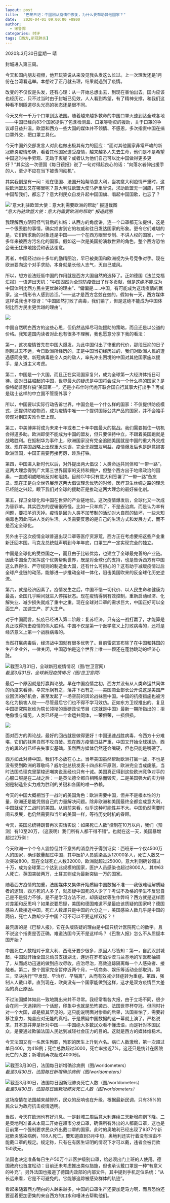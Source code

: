 ```yaml
---
layout: post
title:  "巴黎日记：中国刚从疫情中恢复，为什么要帮助其他国家？"
date:   2020-04-01 09:00:00 +0800
author: 
  - 宋鲁郑
categories: 时评
tags: [西方,新冠肺炎]
---
```

2020年3月30日星期一 晴

封城进入第三周。

今天和国内朋友视频，他开玩笑说从来没见我头发这么长过。上一次理发还是1月份在台湾看选举。本想过了正月就去理，结果就遇到了疫情。

改变的不仅仅是头发，还有心理：从一开始总想出去，到现在害怕出去。国内应该也经历过，只不过当时由于封城已见效，人人看到希望，有了精神支撑，和我们这种看不到隧道尽头光亮的状态还是很不同。

今天又有一千万个口罩到达法国。随着越来越多救命的中国口罩火速到达全球各地——中国已经向83个国家提供了包含检测盒、口罩等物资的援助，关于口罩的争议却日益升温。欧盟和西方一些大国的媒体并不领情、不感恩，多次指责中国在搞口罩外交，把口罩工具化。

今天中国外交部发言人对此也做出极其有力的回应：“面对其他国家非常严峻的新冠肺炎疫情形势，看着其他国家遭受疫情，越来越多人失去生命，他们是不是希望中国这时袖手旁观、无动于衷呢？或者认为他们自己可以比中国做得更多更好？”其实这一次德国《每日镜报》说了一句对得起良心的话：“向落水者伸出援手的人，至少不应在当下被责问动机”。

其实我倒是有一问：现在德国、法国开始帮助意大利，当初意大利疫情严重时，这些欧洲盟友又在哪里呢？意大利驻欧盟大使马萨里曾说，求助欧盟无一回应，只有中国帮我们，都忘了？意大利民众自发升起中国国旗、唱起中国国歌，也忘了？

![“意大利驻欧盟大使：意大利需要欧洲的帮助” 报道截图]({{site.url}}/assets/images/20200401074904539.jpg)  
*“意大利驻欧盟大使：意大利需要欧洲的帮助” 报道截图*

我理解西方阴阳怪气背后的纠结：从西方的角度讲，连一个口罩都无法提供，这是一个很丢脸的事情，确实损害到它的权威和往日发达国家的形象。更令它们难堪的是，它们所求助的对象还是中国——一个在西方眼里专制、不讲人权的国家，一个多年来被西方污名化的国家。假如这一次是美国扮演救世界的角色，整个西方恐怕会毫无犹豫地接受和表达谢意。

再者，中国经过四十多年的励精图治，早已被美国和欧洲视为头号竞争对手。现在欧洲要向这个对手求助，本身就是长他人志气，灭自己威风。

所以，想方设法贬低中国的作用就是西方大国自然的选择了。正如德国《法兰克福汇报》一语道出天机：“中国固然为全球防疫做出了许多贡献，但是这绝不能成为中国体制比西方民主更优越的理由”、“偏偏是……中国，有可能成为这场疫情的赢家。这一情形令人感到苦涩。”——这才是西方念兹在兹的。假如有一天，西方媒体这样说我也不惊讶：“中国固然打败了病毒，我们输了，但是这绝不能成为中国体制比西方民主更优越的理由”。

![]({{site.url}}/assets/images/20200401074656288.jpg)  

中国自然明白西方的这些心思，但仍然选择尽可能援助的策略，而且还是以公道的价格。我知道国内读者对此也有很多不理解，我也愿意分享下我的看法：

第一，这次疫情首先在中国大爆发，为此中国付出了惨重的代价，那段压抑的日子刚刚过去不远，今日欧洲所经历的，正是中国当初经历过的，我们对欧洲人民的遭遇感同身受。新冠病毒是全人类的敌人，率先冲出困境的中国对其他国家施以援手，是人道主义考虑。

第二，中国是一个大国，而且正在实现国家复兴，成为全球第一大经济体指日可待。面对日益崛起的中国，世界最大的疑虑是中国将会成为一个什么样的国家？是像特朗普那样搞“美国第一”，还是小布什时代抛开联合国自行其事大打出手？再或是瑞士这样的中立国不管窗外事？

所以，中国要以实际行动告诉世界，中国会是一个什么样的国家：不仅提供防疫模式，还提供防疫物资，成为疫情中唯一一个提供国际公共产品的国家，并不会袖手旁观对别国灾难作壁上观。

第三，中美博弈将成为未来十年或者二十年中国最大的挑战。我们需要抓住一切机会得道多助。欧洲即使不能成为中国的盟友，但只要保持中立，不跟着美国跑就是战略胜利。在抵制华为事件上，欧洲国家没有完全追随美国就是中国的重大外交成就。现在美国战略上出现重大失误，完全无视盟友利益，疫情爆发后也是肆意损害欧洲盟国，中国正需要再接再厉，趁热打铁。

第四，中国进入新时代以后，对外提出两大倡议：人类命运共同体和“一带一路”。这两大理念得到广大第三世界国家的支持和拥护，但整个西方出于地缘政治的因素，一直或明或暗地反对和阻挠。目前G7中只有意大利签署了“一带一路”备忘录。现在正是向全世界展示这两大倡议理念优势的时候，医疗卫生丝绸之路的理念已经随之兴起，眼下我们对全球的援助正是推动这两大理念的最好催化剂。

第五，捍卫全球化和中国在世界的产业链地位。这次疫情爆发后，全球化又一次成为替罪羊。其实西方的逻辑很奇怪，比如一只羊病了，不是去治病，而是认为羊有问题，要把羊消灭掉。疫情是因为人类不加节制的活动对大自然的破坏，一些未知病毒也因此闯进人类的生活。人类需要反思的是自己的生活方式和发展方式，而不是否定全球化。

另外由于这次疫情全球普遍出现口罩等医疗资源荒，西方正在考虑要把这些产业重新迁回本国。马克龙总统就声明到今年年底，口罩生产一定实现完全的独立。

中国是全球化的受益国之一，而且由于比较优势，也建立了全球最完善的产业链。因此中国全力发挥这个优势帮助世界，既是对全球化的支持，也是告诉西方有中国这么靠得住、严守规则的制造业大国，还有什么可担心的？这有助于减缓疫情过后全球产业链的动荡，能够进一步推动全球一体化，阻击美国吹来的反全球化历史逆流。

第六，就是经济因素了。疫情发生之后，中国不惜一切代价、以人民生命和健康为最高，全国几乎瞬间就进入停摆状态。现在疫情得到有效控制，重新启动经济、化解失业、减少损失就成了重中之重。现在全球对口罩的需求巨大，中国正好可以全面生产、加速生产、扩大生产。

对于中国而言，抗疫已经进入第二阶段：复苏经济。只有这一战打赢了，才能算是真正取得抗击疫情的伟大胜利。中国不仅是第一个医学意义上打败病毒的，还将是经济意义上第一个战胜病毒的。

当然打赢病毒后，经济战中国就有很多优势了。目前雷诺宣布除了在中国和韩国的生产企业外，一律关闭，中国恐怕是这个世界上唯一一颗还在蓬勃跳动的经济心脏。

![截至3月31日，全球新冠疫情情况（图/世卫官网）]({{site.url}}/assets/images/20200401075527904.png)  
*截至3月31日，全球新冠疫情情况（图/世卫官网）*

最后一个原因就是打赢舆论战。早在中国疫情之初，西方并没有从人类命运共同体的角度来看待，幸灾乐祸有之，落井下石有之——美国商业部长公开说这是美国产业回流的好机会，甚至发起了一场空前的舆论战抹黑中国。中国的抗疫措施也被污名化为损害人权——尽管最后它们也不得不学习效仿。正如东方卫视推出的、复旦中国研究院张维为院长领衔的重磅政论节目《这就是中国》最新一期所指出的：拒绝傲慢与偏见，人类已经是一个命运共同体，一荣俱荣，一损俱损。

![]({{site.url}}/assets/images/20200401081311819.jpg)  

面对西方的舆论战，最好的回击就是做得更好！中国迅速战胜病毒，令西方十分难堪，它们的抹黑自然不攻自破。现在西方疫情日益严重，中国又开始全球援助，西方的舆论战已经丧失事实基础。虽然西方媒体仍然还会嘴硬，但也只能是嘴硬了。

西方如此对待中国，我们不必放在心上。当年美国虽然帮助欧洲打赢一战，不也是没有受到欧洲的尊敬吗？威尔逊总统发表十四点和平原则，欧洲完全当成废纸，当时法国总理克里蒙梭还嘲笑说圣经也只有十诫。美国真正得到这些欧洲竞争对手的心服口服是在二战之后：一是英法德全都自相残杀而毁灭，二是美国强大的实力特别是制造业实力成为胜利的关键和各国的唯一依赖。

今天的中国大概相当于一战时的美国角色：欧洲需要中国，但并不是根本性的力量，欧洲还是能凭借自己的力量解决问题。除非欧洲和美国最终全都变成意大利，中国就成了二战时的美国。从目前来看，似乎这种可能性并不大。中国仍然需要时间去发展，也仍然需要和当年的美国一样，等待历史时机的眷顾。

今天，美国总统特朗普再次实话实说：如果死亡人数“控制在10万以内，我们（预测）有10至20万，（这表明）我们所有人都干得不错”。也就在这一天，美国暴增超过2万例！

今天欧洲一个个令人震惊但并不意外的消息终于得到证实：西班牙一个仅4500万人的国家，确诊数量超过中国，其中医护人员感染高达12000多人，死亡人数又一次突破800。现在全球死亡人数32000，欧洲就超过25000。意大利则确诊超过十万，成为全球第二个达到此规模的国家，医护人员感染也超过8000人，其中63人死亡。英国突破两万，土耳其则成为最新突破一万的国家。

随着西方疫情的加重，法国媒体又集体开始质疑中国数据不准——我很难理解质疑者的逻辑，西方死的人多了，就质疑中国死的人少了？考试不及格的学生不反思自己是不是努力不够，是不是学习方法不对，却质疑优等生作弊吗？西方就是这样面对差距和反思吗？如果说要质疑，美国和德国难道不是最应该质疑的国家吗？德国感染人数接近中国，死亡人数却只是中国的六分之一，美国感染人数几乎是中国的两倍，死亡人数却少于中国？可不可以不要这样双标？！

最荒唐的是《巴黎人报》，它在头版质疑的理由是中国只统计医院死亡的数字。且不说这个指责是否正确，难道法国今天不是这样吗？《巴黎人报》怎么不从质疑本国开始？

中国死亡人数相对于意大利、西班牙要少很多，原因人尽皆知：第一，自武汉封城起，中国就开始全国总动员支援湖北，连远在罗布泊沙漠马兰基地的军医都抽㨄了，从而成功迅速的做到应收尽收，应治尽治，高效追踪隔离每一个人感染者、接触者。第二，整个国家完全暂停近两个月，一切商务、娱乐等活动全部取消。第三，坚决执行“早发现、早治疗、早隔离”，从而有效减少轻症转为重症。第四，强制人人戴口罩。直到现在，欧美没有一个国家能做到这样，这才是双方疫情巨大差距的真正原因。

不过法国媒体如此一致地跳出来并不寻常。我经常看各大报，由于立场不同，很少会在同一天选择同一个话题，印象中也就是恐怖袭击、法国世界杯夺冠。但同时针对一个大国，却是极其罕见的。这只能说明面对惨重的后果，法国害怕了，需要转移注意力，掩盖应对无能的真相。于是质疑中国数据的这一幕就上演了。严格说来，其本意并非是针对中国——中国绝大多数民众看不懂法语，而是针对本国民众，是要通过欺骗法国人民达到减轻社会压力的目的。这就是西方的媒体维稳术。

今天法国又有一名医生殉职，殉职的医生上升到六名。病亡人数激增，第一次超过单日400，为418例；死亡总数超过3000，死亡率接近7%，这还只是统计在医院死亡的人数；新增则再次超过4000例。

![截至3月30日，法国每日新增确诊病例（图/worldometers）]({{site.url}}/assets/images/20200401080124425.png)  
*截至3月30日，法国每日新增确诊病例（图/worldometers）*

![截至3月30日，法国每日因新冠肺炎死亡人数（图/worldometers）]({{site.url}}/assets/images/20200401080249774.png)  
*截至3月30日，法国每日因新冠肺炎死亡人数（图/worldometers）*

这场疫情在法国越来越惨烈，民众的反响也在升级，根据最新民调，只有35%的民众认为政府抗击疫情透明。

当然，今天在欧洲也有好消息。一是封城三周后意大利连续三天新增病例下降。二是奥地利准备从本周二开始在超市分发口罩，确保所有外出的人都戴口罩，这也是目前第一个强制要求民众外出戴口罩的国家。此时的奥地利已经出现了9377个新冠肺炎感染病例，108人死亡。要知道直到3月中旬，奥地利还实行着没有理由不能戴口罩的规定。规定称，只有在有医生证明的情况下才可以戴，违者会被罚款150欧元。

法国也决定准备每日生产50万个非医护级别口罩，给必须出门上班的人使用。德国政府也首度松动：目前还未考虑推出类似措施，但也承认戴口罩是一种“有意义的补充”。另外法国也报道了德国内政部的内部文件，其中提到手机定位系统：“从长远来看，它是不可避免的。它能够追踪被感染群体的轨迹”。

看起来随着西方明白的人越来越多，中国的口罩生产还要加足马力啊，而且恐怕还要迎着更加密集的来自西方的口水和唾沫去帮助他们。